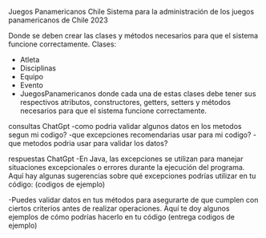 Juegos Panamericanos Chile
Sistema para la administración de los juegos panamericanos de Chile 2023

Donde se deben crear las clases y métodos necesarios para que el sistema
funcione correctamente.
Clases:
- Atleta
- Disciplinas
- Equipo
- Evento
- JuegosPanamericanos
donde cada una de estas clases debe tener sus respectivos atributos,
constructores, getters, setters y métodos necesarios para que el 
sistema funcione correctamente.

consultas ChatGpt
-como podria validar algunos datos en los metodos segun mi codigo?
-que excepciones recomendarias usar para mi codigo?
-que metodos podria usar para validar los datos?

respuestas ChatGpt
-En Java, las excepciones se utilizan para manejar situaciones excepcionales 
o errores durante la ejecución del programa. Aquí hay algunas sugerencias 
sobre qué excepciones podrías utilizar en tu código: (codigos de ejemplo)

-Puedes validar datos en tus métodos para asegurarte de que cumplen con 
ciertos criterios antes de realizar operaciones. Aquí te doy algunos 
ejemplos de cómo podrías hacerlo en tu código (entrega codigos de ejemplo)

